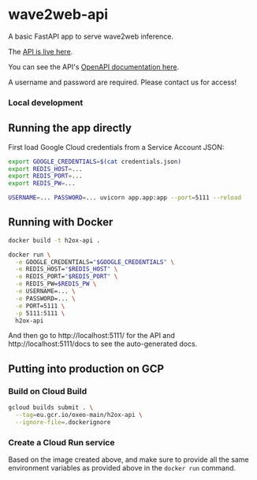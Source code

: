 # wave2web-api
A basic FastAPI app to serve wave2web inference.

The [API is live here](https://api.h2ox.org/).

You can see the API's [OpenAPI documentation here](https://api.h2ox.org/docs).

A username and password are required. Please contact us for access!

### Local development
## Running the app directly
First load Google Cloud credentials from a Service Account JSON:
```bash
export GOOGLE_CREDENTIALS=$(cat credentials.json)
export REDIS_HOST=...
export REDIS_PORT=...
export REDIS_PW=...

USERNAME=... PASSWORD=... uvicorn app.app:app --port=5111 --reload
```

## Running with Docker
```bash
docker build -t h2ox-api .

docker run \
  -e GOOGLE_CREDENTIALS="$GOOGLE_CREDENTIALS" \
  -e REDIS_HOST="$REDIS_HOST" \
  -e REDIS_PORT="$REDIS_PORT" \
  -e REDIS_PW=$REDIS_PW \
  -e USERNAME=... \
  -e PASSWORD=... \
  -e PORT=5111 \
  -p 5111:5111 \
  h2ox-api
```

And then go to http://localhost:5111/ for the API and http://localhost:5111/docs to see the auto-generated docs.

## Putting into production on GCP
### Build on Cloud Build
```bash
gcloud builds submit . \
  --tag=eu.gcr.io/oxeo-main/h2ox-api \
  --ignore-file=.dockerignore
```

### Create a Cloud Run service
Based on the image created above, and make sure to provide all the same environment variables as provided above in the `docker run` command.
